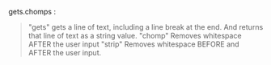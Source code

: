 gets.chomps :
> "gets"  gets a line of text, including a line break at the end. And returns that line of text as a string value.
> "chomp" Removes whitespace AFTER the user input
> "strip" Removes whitespace BEFORE and AFTER the user input.
